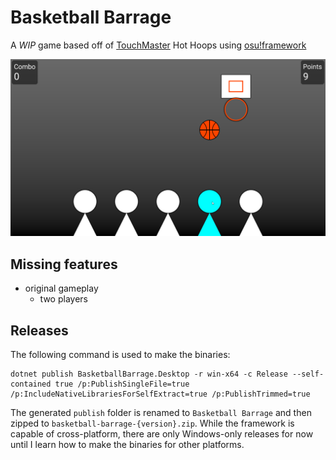 # Basketball Barrage

 A *WIP* game based off of [TouchMaster](https://en.wikipedia.org/wiki/TouchMaster) Hot Hoops using [osu!framework](https://github.com/ppy/osu-framework)

![Gameplay](assets/gameplay.png)

## Missing features

- original gameplay
    - two players

## Releases

The following command is used to make the binaries:

```shell
dotnet publish BasketballBarrage.Desktop -r win-x64 -c Release --self-contained true /p:PublishSingleFile=true /p:IncludeNativeLibrariesForSelfExtract=true /p:PublishTrimmed=true
```

The generated `publish` folder is renamed to `Basketball Barrage` and then zipped to `basketball-barrage-{version}.zip`. While the framework is capable of cross-platform, there are only Windows-only releases for now until I learn how to make the binaries for other platforms.
